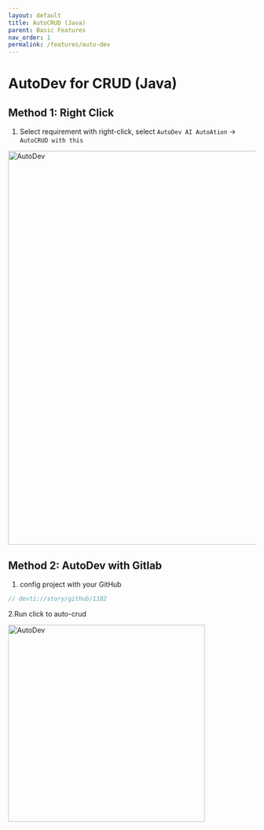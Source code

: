 ```yaml
---
layout: default
title: AutoCRUD (Java)
parent: Basic Features
nav_order: 1
permalink: /features/auto-dev
---
```


# AutoDev for CRUD (Java)

## Method 1: Right Click

1. Select requirement with right-click, select `AutoDev AI AutoAtion` -> `AutoCRUD with this`

<img src="https://unitmesh.cc/auto-dev/auto-coding-right-click.png" alt="AutoDev" width="800px"/>

## Method 2: AutoDev with Gitlab

1. config project with your GitHub

```java
// devti://story/github/1102
```

2.Run click to auto-crud

<img src="https://unitmesh.cc/auto-dev/auto-coding.png" alt="AutoDev" width="400px"/>
